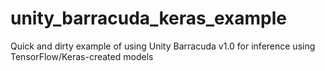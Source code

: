 # unity_barracuda_keras_example
Quick and dirty example of using Unity Barracuda v1.0 for inference using TensorFlow/Keras-created models
